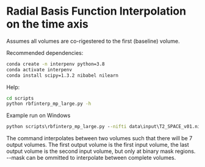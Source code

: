 # Radial Basis Function Interpolation on the time axis

Assumes all volumes are co-rigestered to the first (baseline) volume.

Recommended dependencies:
```cmd
conda create -n interpenv python=3.8
conda activate interpenv
conda install scipy=1.3.2 nibabel nilearn
```

Help:

```cmd
cd scripts
python rbfinterp_mp_large.py -h
```

Example run on Windows
```cmd
python scripts\rbfinterp_mp_large.py --nifti data\input\T2_SPACE_v01.nii data\input\T2_SPACE_v01_to_v02.linear.nii --timeint 7 --mask data\input\masks\T2_SPACE_v01-Custom-ROI-cube.nii --savedir data\output\res_cube
```
The command interpolates between two volumes such that there will be 7 output volumes. The first output volume is the first input volume, the last output volume is the second input volume, but only at binary mask regions. --mask can be ommitted to interpolate between complete volumes.
